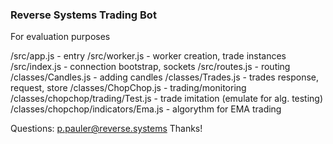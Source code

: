 ### Reverse Systems Trading Bot

For evaluation purposes

/src/app.js - entry
/src/worker.js - worker creation, trade instances
/src/index.js - connection bootstrap, sockets
/src/routes.js - routing
/classes/Candles.js - adding candles
/classes/Trades.js - trades response, request, store
/classes/ChopChop.js - trading/monitoring
/classes/chopchop/trading/Test.js - trade imitation (emulate for alg. testing)
/classes/chopchop/indicators/Ema.js - algorythm for EMA trading

Questions: p.pauler@reverse.systems
Thanks!
